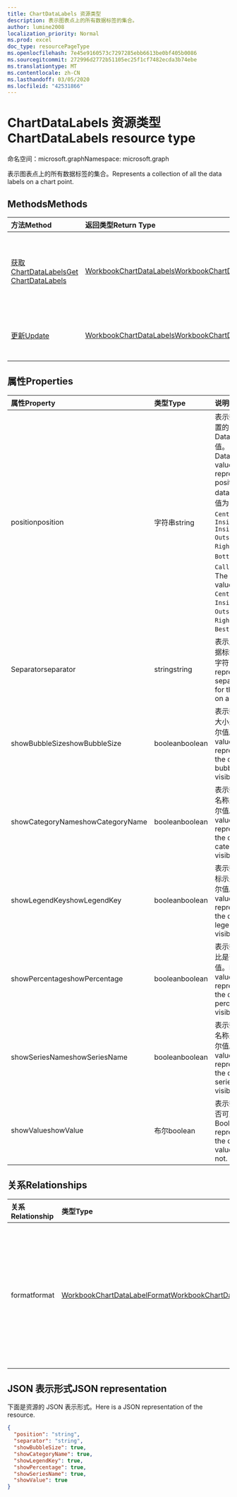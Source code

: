 ```yaml
---
title: ChartDataLabels 资源类型
description: 表示图表点上的所有数据标签的集合。
author: lumine2008
localization_priority: Normal
ms.prod: excel
doc_type: resourcePageType
ms.openlocfilehash: 7e45e9160573c7297285ebb6613be0bf405b0086
ms.sourcegitcommit: 272996d2772b51105ec25f1cf7482ecda3b74ebe
ms.translationtype: MT
ms.contentlocale: zh-CN
ms.lasthandoff: 03/05/2020
ms.locfileid: "42531866"
---
```

# <a name="chartdatalabels-resource-type"></a><span data-ttu-id="b394a-103">ChartDataLabels 资源类型</span><span class="sxs-lookup"><span data-stu-id="b394a-103">ChartDataLabels resource type</span></span>

<span data-ttu-id="b394a-104">命名空间：microsoft.graph</span><span class="sxs-lookup"><span data-stu-id="b394a-104">Namespace: microsoft.graph</span></span>

<span data-ttu-id="b394a-105">表示图表点上的所有数据标签的集合。</span><span class="sxs-lookup"><span data-stu-id="b394a-105">Represents a collection of all the data labels on a chart point.</span></span>


## <a name="methods"></a><span data-ttu-id="b394a-106">Methods</span><span class="sxs-lookup"><span data-stu-id="b394a-106">Methods</span></span>

| <span data-ttu-id="b394a-107">方法</span><span class="sxs-lookup"><span data-stu-id="b394a-107">Method</span></span>           | <span data-ttu-id="b394a-108">返回类型</span><span class="sxs-lookup"><span data-stu-id="b394a-108">Return Type</span></span>    |<span data-ttu-id="b394a-109">说明</span><span class="sxs-lookup"><span data-stu-id="b394a-109">Description</span></span>|
|:---------------|:--------|:----------|
|[<span data-ttu-id="b394a-110">获取 ChartDataLabels</span><span class="sxs-lookup"><span data-stu-id="b394a-110">Get ChartDataLabels</span></span>](../api/chartdatalabels-get.md) | [<span data-ttu-id="b394a-111">WorkbookChartDataLabels</span><span class="sxs-lookup"><span data-stu-id="b394a-111">WorkbookChartDataLabels</span></span>](chartdatalabels.md) |<span data-ttu-id="b394a-112">读取 chartDataLabels 对象的属性和关系。</span><span class="sxs-lookup"><span data-stu-id="b394a-112">Read properties and relationships of chartDataLabels object.</span></span>|
|[<span data-ttu-id="b394a-113">更新</span><span class="sxs-lookup"><span data-stu-id="b394a-113">Update</span></span>](../api/chartdatalabels-update.md) | [<span data-ttu-id="b394a-114">WorkbookChartDataLabels</span><span class="sxs-lookup"><span data-stu-id="b394a-114">WorkbookChartDataLabels</span></span>](chartdatalabels.md) |<span data-ttu-id="b394a-115">更新 ChartDataLabels 对象</span><span class="sxs-lookup"><span data-stu-id="b394a-115">Update ChartDataLabels object.</span></span> |

## <a name="properties"></a><span data-ttu-id="b394a-116">属性</span><span class="sxs-lookup"><span data-stu-id="b394a-116">Properties</span></span>
| <span data-ttu-id="b394a-117">属性</span><span class="sxs-lookup"><span data-stu-id="b394a-117">Property</span></span>     | <span data-ttu-id="b394a-118">类型</span><span class="sxs-lookup"><span data-stu-id="b394a-118">Type</span></span>   |<span data-ttu-id="b394a-119">说明</span><span class="sxs-lookup"><span data-stu-id="b394a-119">Description</span></span>|
|:---------------|:--------|:----------|
|<span data-ttu-id="b394a-120">position</span><span class="sxs-lookup"><span data-stu-id="b394a-120">position</span></span>|<span data-ttu-id="b394a-121">字符串</span><span class="sxs-lookup"><span data-stu-id="b394a-121">string</span></span>|<span data-ttu-id="b394a-122">表示数据标签的位置的 DataLabelPosition 值。</span><span class="sxs-lookup"><span data-stu-id="b394a-122">DataLabelPosition value that represents the position of the data label.</span></span> <span data-ttu-id="b394a-123">可能的值为： `None`、 `Center`、 `InsideEnd` `InsideBase` `OutsideEnd` `Left` `Right` `Top` `Bottom`、、、、、、、、 `Callout` `BestFit`。</span><span class="sxs-lookup"><span data-stu-id="b394a-123">The possible values are: `None`, `Center`, `InsideEnd`, `InsideBase`, `OutsideEnd`, `Left`, `Right`, `Top`, `Bottom`, `BestFit`, `Callout`.</span></span>|
|<span data-ttu-id="b394a-124">Separator</span><span class="sxs-lookup"><span data-stu-id="b394a-124">separator</span></span>|<span data-ttu-id="b394a-125">string</span><span class="sxs-lookup"><span data-stu-id="b394a-125">string</span></span>|<span data-ttu-id="b394a-126">表示用于图表中数据标签的分隔符的字符串。</span><span class="sxs-lookup"><span data-stu-id="b394a-126">String representing the separator used for the data labels on a chart.</span></span>|
|<span data-ttu-id="b394a-127">showBubbleSize</span><span class="sxs-lookup"><span data-stu-id="b394a-127">showBubbleSize</span></span>|<span data-ttu-id="b394a-128">boolean</span><span class="sxs-lookup"><span data-stu-id="b394a-128">boolean</span></span>|<span data-ttu-id="b394a-129">表示数据标签气泡大小是否可见的布尔值。</span><span class="sxs-lookup"><span data-stu-id="b394a-129">Boolean value representing if the data label bubble size is visible or not.</span></span>|
|<span data-ttu-id="b394a-130">showCategoryName</span><span class="sxs-lookup"><span data-stu-id="b394a-130">showCategoryName</span></span>|<span data-ttu-id="b394a-131">boolean</span><span class="sxs-lookup"><span data-stu-id="b394a-131">boolean</span></span>|<span data-ttu-id="b394a-132">表示数据标签类别名称是否可见的布尔值。</span><span class="sxs-lookup"><span data-stu-id="b394a-132">Boolean value representing if the data label category name is visible or not.</span></span>|
|<span data-ttu-id="b394a-133">showLegendKey</span><span class="sxs-lookup"><span data-stu-id="b394a-133">showLegendKey</span></span>|<span data-ttu-id="b394a-134">boolean</span><span class="sxs-lookup"><span data-stu-id="b394a-134">boolean</span></span>|<span data-ttu-id="b394a-135">表示数据标签图例标示是否可见的布尔值。</span><span class="sxs-lookup"><span data-stu-id="b394a-135">Boolean value representing if the data label legend key is visible or not.</span></span>|
|<span data-ttu-id="b394a-136">showPercentage</span><span class="sxs-lookup"><span data-stu-id="b394a-136">showPercentage</span></span>|<span data-ttu-id="b394a-137">boolean</span><span class="sxs-lookup"><span data-stu-id="b394a-137">boolean</span></span>|<span data-ttu-id="b394a-138">表示数据标签百分比是否可见的布尔值。</span><span class="sxs-lookup"><span data-stu-id="b394a-138">Boolean value representing if the data label percentage is visible or not.</span></span>|
|<span data-ttu-id="b394a-139">showSeriesName</span><span class="sxs-lookup"><span data-stu-id="b394a-139">showSeriesName</span></span>|<span data-ttu-id="b394a-140">boolean</span><span class="sxs-lookup"><span data-stu-id="b394a-140">boolean</span></span>|<span data-ttu-id="b394a-141">表示数据标签系列名称是否可见的布尔值。</span><span class="sxs-lookup"><span data-stu-id="b394a-141">Boolean value representing if the data label series name is visible or not.</span></span>|
|<span data-ttu-id="b394a-142">showValue</span><span class="sxs-lookup"><span data-stu-id="b394a-142">showValue</span></span>|<span data-ttu-id="b394a-143">布尔</span><span class="sxs-lookup"><span data-stu-id="b394a-143">boolean</span></span>|<span data-ttu-id="b394a-144">表示数据标签值是否可见的布尔值。</span><span class="sxs-lookup"><span data-stu-id="b394a-144">Boolean value representing if the data label value is visible or not.</span></span>|

## <a name="relationships"></a><span data-ttu-id="b394a-145">关系</span><span class="sxs-lookup"><span data-stu-id="b394a-145">Relationships</span></span>
| <span data-ttu-id="b394a-146">关系</span><span class="sxs-lookup"><span data-stu-id="b394a-146">Relationship</span></span> | <span data-ttu-id="b394a-147">类型</span><span class="sxs-lookup"><span data-stu-id="b394a-147">Type</span></span>   |<span data-ttu-id="b394a-148">说明</span><span class="sxs-lookup"><span data-stu-id="b394a-148">Description</span></span>|
|:---------------|:--------|:----------|
|<span data-ttu-id="b394a-149">format</span><span class="sxs-lookup"><span data-stu-id="b394a-149">format</span></span>|[<span data-ttu-id="b394a-150">WorkbookChartDataLabelFormat</span><span class="sxs-lookup"><span data-stu-id="b394a-150">WorkbookChartDataLabelFormat</span></span>](chartdatalabelformat.md)|<span data-ttu-id="b394a-151">表示图表数据标签的格式，包括填充和字体格式。</span><span class="sxs-lookup"><span data-stu-id="b394a-151">Represents the format of chart data labels, which includes fill and font formatting.</span></span> <span data-ttu-id="b394a-152">只读。</span><span class="sxs-lookup"><span data-stu-id="b394a-152">Read-only.</span></span>|

## <a name="json-representation"></a><span data-ttu-id="b394a-153">JSON 表示形式</span><span class="sxs-lookup"><span data-stu-id="b394a-153">JSON representation</span></span>

<span data-ttu-id="b394a-154">下面是资源的 JSON 表示形式。</span><span class="sxs-lookup"><span data-stu-id="b394a-154">Here is a JSON representation of the resource.</span></span>

<!--{
  "blockType": "resource",
  "baseType": "microsoft.graph.entity",
  "optionalProperties": [],
  "@odata.type": "microsoft.graph.workbookChartDataLabels"
}-->

```json
{
  "position": "string",
  "separator": "string",
  "showBubbleSize": true,
  "showCategoryName": true,
  "showLegendKey": true,
  "showPercentage": true,
  "showSeriesName": true,
  "showValue": true
}

```

<!-- uuid: 8fcb5dbc-d5aa-4681-8e31-b001d5168d79
2015-10-25 14:57:30 UTC -->
<!-- {
  "type": "#page.annotation",
  "description": "ChartDataLabels resource",
  "keywords": "",
  "section": "documentation",
  "tocPath": ""
}-->
